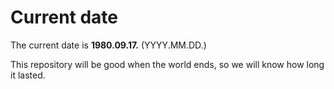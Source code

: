 # Current date

The current date is **1980.09.17.** (YYYY.MM.DD.)

This repository will be good when the world ends, so we will know how long it lasted.